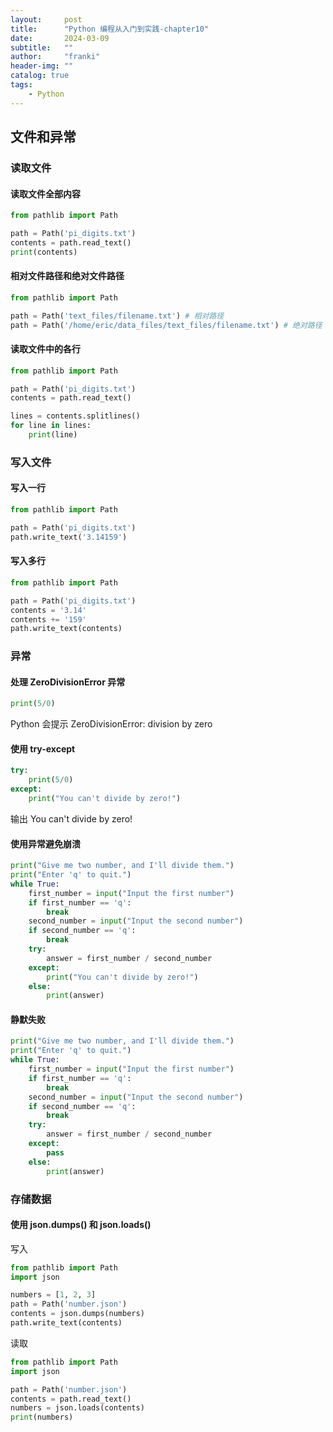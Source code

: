 ```yaml
---
layout:     post
title:      "Python 编程从入门到实践-chapter10"
date:       2024-03-09
subtitle:   ""
author:     "franki"
header-img: ""
catalog: true
tags:
    - Python
---
```


## 文件和异常

### 读取文件

#### 读取文件全部内容

```python
from pathlib import Path

path = Path('pi_digits.txt')
contents = path.read_text()
print(contents)
```

#### 相对文件路径和绝对文件路径

```python
from pathlib import Path

path = Path('text_files/filename.txt') # 相对路径
path = Path('/home/eric/data_files/text_files/filename.txt') # 绝对路径
```

#### 读取文件中的各行

```python
from pathlib import Path

path = Path('pi_digits.txt')
contents = path.read_text()

lines = contents.splitlines()
for line in lines:
    print(line)
```

### 写入文件

#### 写入一行

```python
from pathlib import Path

path = Path('pi_digits.txt')
path.write_text('3.14159')
```

#### 写入多行

```python
from pathlib import Path

path = Path('pi_digits.txt')
contents = '3.14'
contents += '159'
path.write_text(contents)
```

### 异常

#### 处理 ZeroDivisionError 异常

```python
print(5/0)
```

Python 会提示 ZeroDivisionError: division by zero

#### 使用 try-except

```python
try:
    print(5/0)
except:
    print("You can't divide by zero!")
```

输出 You can't divide by zero!

#### 使用异常避免崩溃

```python
print("Give me two number, and I'll divide them.")
print("Enter 'q' to quit.")
while True:
    first_number = input("Input the first number")
    if first_number == 'q':
        break
    second_number = input("Input the second number")
    if second_number == 'q':
        break
    try:
        answer = first_number / second_number
    except:
        print("You can't divide by zero!")
    else:
        print(answer)
```

#### 静默失败

```python
print("Give me two number, and I'll divide them.")
print("Enter 'q' to quit.")
while True:
    first_number = input("Input the first number")
    if first_number == 'q':
        break
    second_number = input("Input the second number")
    if second_number == 'q':
        break
    try:
        answer = first_number / second_number
    except:
        pass
    else:
        print(answer)
```

### 存储数据

#### 使用 json.dumps() 和 json.loads()

写入

```python
from pathlib import Path
import json

numbers = [1, 2, 3]
path = Path('number.json')
contents = json.dumps(numbers)
path.write_text(contents)
```

读取

```python
from pathlib import Path
import json

path = Path('number.json')
contents = path.read_text()
numbers = json.loads(contents)
print(numbers)
```
